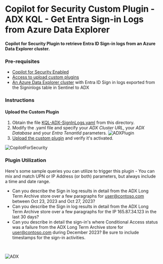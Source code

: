 # Copilot for Security Custom Plugin - ADX KQL - Get Entra Sign-in Logs from Azure Data Explorer

#### Copilot for Security Plugin to retrieve Entra ID Sign-in logs from an Azure Data Explorer cluster.

### Pre-requisites

* [Copilot for Security Enabled](https://learn.microsoft.com/en-us/security-copilot/get-started-security-copilot#onboarding-to-microsoft-security-copilot)
* [Access to upload custom plugins](https://learn.microsoft.com/en-us/security-copilot/manage-plugins?tabs=securitycopilotplugin#managing-custom-plugins)
* [An Azure Data Explorer cluster](https://techcommunity.microsoft.com/t5/microsoft-sentinel-blog/using-azure-data-explorer-for-long-term-retention-of-microsoft/ba-p/1883947) with Entra ID Sign in logs exported from the Signinlogs table in Sentinel to ADX

### Instructions
#### Upload the Custom Plugin

1. Obtain the file [KQL-ADX-SignInLogs.yaml](https://github.com/SCStelz/CopilotForSecurity/blob/main/CustomPlugIns/KQL-ADX-SignInLogs/KQL-ADX-SignInLogs.yaml) from this directory.
2. Modify the .yaml file and specify your *ADX Cluster URL*, your *ADX Database* and your *Entra TenantId* parameters.
   ![ADXPlugin](https://github.com/SCStelz/CopilotForSecurity/blob/main/Images/adx-connection.png)
4. [Upload the custom plugin](https://learn.microsoft.com/en-us/security-copilot/manage-plugins?tabs=securitycopilotplugin#add-custom-plugins) and verify it's activated.

![CopilotForSecurity](https://learn.microsoft.com/en-us/security-copilot/media/add-plugin-button.png)

### Plugin Utilization

Here's some sample queries you can utilize to trigger this plugin - You can mix and match UPN or IP Address (or both) parameters, but always include a time and date range.

 * Can you describe the Sign in log results in detail from the ADX Long Term Archive store over a few paragraphs for user@contoso.com between Oct 23, 2023 and Oct 27, 2023?
* Can you describe the Sign in log results in detail from the ADX Long Term Archive store over a few paragraphs for the IP 165.87.34.123 in the last 30 days?
 * Can you describe in detail the sign-in's where Conditional Access status was a failure from the ADX Long Term Archive store for user@contoso.com during December 2023?  Be sure to include timestamps for the sign-in activities.
<br>

![ADX](https://github.com/SCStelz/CopilotForSecurity/blob/main/Images/adx-masked.png)

